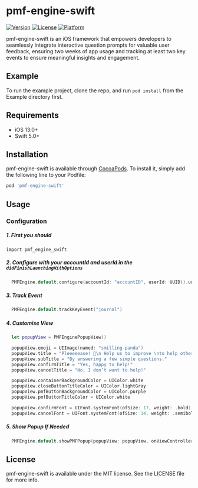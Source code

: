 # pmf-engine-swift

[![Version](https://img.shields.io/cocoapods/v/pmf-engine-swift.svg?style=flat)](https://cocoapods.org/pods/pmf-engine-swift)
[![License](https://img.shields.io/cocoapods/l/pmf-engine-swift.svg?style=flat)](https://cocoapods.org/pods/pmf-engine-swift)
[![Platform](https://img.shields.io/cocoapods/p/pmf-engine-swift.svg?style=flat)](https://cocoapods.org/pods/pmf-engine-swift)

pmf-engine-swift is an iOS framework that empowers developers to seamlessly integrate interactive question prompts for valuable user feedback, ensuring two weeks of app usage and tracking at least two key events to ensure meaningful insights and engagement.

## Example

To run the example project, clone the repo, and run `pod install` from the Example directory first.

## Requirements

- iOS 13.0+
- Swift 5.0+

## Installation

pmf-engine-swift is available through [CocoaPods](https://cocoapods.org). To install
it, simply add the following line to your Podfile:

```ruby
pod 'pmf-engine-swift'
```

## Usage

### Configuration

##### 1. First you should 
    import pmf_engine_swift

##### 2. Configure with your accountId and userId in the `didFinishLaunchingWithOptions`

```Swift
  PMFEngine.default.configure(accountId: "accountID", userId: UUID().uuidString)
``` 

##### 3. Track Event

```Swift
  PMFEngine.default.trackKeyEvent("journal")
``` 

##### 4. Customise View

```Swift
  let popupView = PMFEnginePopupView()

  popupView.emoji = UIImage(named: "smilling-panda")
  popupView.title = "Pleeeeease! 🙏\n Help us to improve \nto help others!"
  popupView.subTitle = "By answering a few simple questions."
  popupView.confirmTitle = "Yes, happy to help!"
  popupView.cancelTitle = "No, I don’t want to help!"

  popupView.containerBackgroundColor = UIColor.white
  popupView.closeButtonTitleColor = UIColor.lightGray
  popupView.pmfButtonBackgroundColor = UIColor.purple
  popupView.pmfButtonTitleColor = UIColor.white

  popupView.confirmFont = UIFont.systemFont(ofSize: 17, weight: .bold)
  popupView.cancelFont = UIFont.systemFont(ofSize: 14, weight: .semibold)
``` 

##### 5. Show Popup If Needed

```Swift
  PMFEngine.default.showPMFPopup(popupView: popupView, onViewController: topController)
```

## License

pmf-engine-swift is available under the MIT license. See the LICENSE file for more info.
